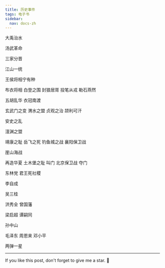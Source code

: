 ```yaml
---
title: 历史事件
tags: 电子书
sidebar:
  nav: docs-zh
---
```


大禹治水

汤武革命

三家分晋

江山一统

王侯将相宁有种

布衣将相
白登之围
封狼居胥
投笔从戎
勒石燕然


五胡乱华
衣冠南渡

玄武门之变
渭水之盟
贞观之治
颉利可汗

安史之乱

澶渊之盟

靖康之耻
岳飞之死
钓鱼城之战
襄阳保卫战

崖山海战

再造华夏
土木堡之耻 叫门
北京保卫战
夺门

东林党
君王死社稷

李自成

吴三桂

洪秀全
曾国藩

梁启超
谭嗣同

孙中山

毛泽东
周恩来
邓小平

两弹一星







<!--more-->

---

If you like this post, don't forget to give me a star. :star2:

